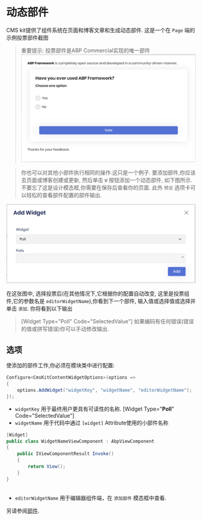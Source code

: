 # 动态部件

CMS kit提供了组件系统在页面和博客文章和生成动态部件. 这是一个在 `Page` 端的示例投票部件截图

> 重要提示: 投票部件是ABP Commercial实现的唯一部件
![cmskit-example-output-on-page](../../images/cmskit-example-output-on-page.png)

> 你也可以对其他小部件执行相同的操作.这只是一个例子.
要添加部件,你应该去页面或博客创建或更新, 然后单击 `W` 按钮添加一个动态部件, 如下图所示. 不要忘了这是设计模态框,你需要在保存后查看你的页面. 此外 `预览` 选项卡可以轻松的查看部件配置的部件输出.

![cmskit-add-widget-on-page](../../images/cmskit-add-widget-on-page.png)

在这张图中, 选择投票后(在其他情况下,它根据你的配置自动改变, 这里是投票组件,它的参数名是 `editorWidgetName`),你看到下一个部件, 输入值或选择值或选择并单击 `添加`. 你将看到以下输出

> [Widget Type="Poll" Code="SelectedValue"]
如果编码有任何错误(错误的值或拼写错误)你可以手动修改输出.

## 选项

使添加的部件工作,你必须在模块类中进行配置:

```csharp
Configure<CmsKitContentWidgetOptions>(options =>
{
    options.AddWidget("widgetKey", "widgetName", "editorWidgetName");
}); 
```

* `widgetKey` 用于最终用户更具有可读性的名称.
    [Widget Type="**Poll**" Code="SelectedValue"]
* `widgetName` 用于代码中通过 `[widget]` Attribute使用的小部件名称

```csharp
[Widget]
public class WidgetNameViewComponent : AbpViewComponent
{
    public IViewComponentResult Invoke()
    {
        return View();
    }
}
    
```

* `editorWidgetName` 用于编辑器组件端，在 `添加部件` 模态框中查看.

另请参阅[部件](https://docs.abp.io/zh-Hans/abp/latest/UI/AspNetCore/Widgets).